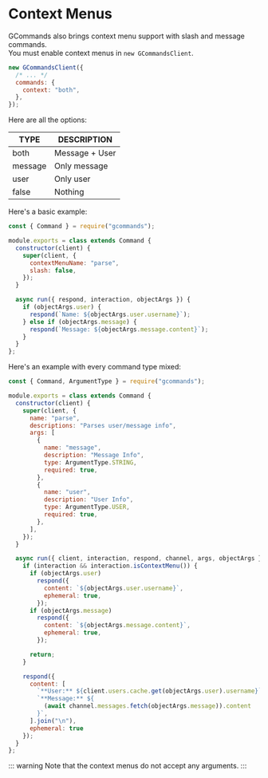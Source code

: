 # Context Menus

GCommands also brings context menu support with slash and message commands.  
You must enable context menus in `new GCommandsClient`.

```js
new GCommandsClient({
  /* ... */
  commands: {
    context: "both",
  },
});
```

Here are all the options:

| TYPE    | DESCRIPTION    |
| ------- | -------------- |
| both    | Message + User |
| message | Only message   |
| user    | Only user      |
| false   | Nothing        |

Here's a basic example:

```js
const { Command } = require("gcommands");

module.exports = class extends Command {
  constructor(client) {
    super(client, {
      contextMenuName: "parse",
      slash: false,
    });
  }

  async run({ respond, interaction, objectArgs }) {
    if (objectArgs.user) {
      respond(`Name: ${objectArgs.user.username}`);
    } else if (objectArgs.message) {
      respond(`Message: ${objectArgs.message.content}`);
    }
  }
};
```

Here's an example with every command type mixed:

```js
const { Command, ArgumentType } = require("gcommands");

module.exports = class extends Command {
  constructor(client) {
    super(client, {
      name: "parse",
      descriptions: "Parses user/message info",
      args: [
        {
          name: "message",
          description: "Message Info",
          type: ArgumentType.STRING,
          required: true,
        },
        {
          name: "user",
          description: "User Info",
          type: ArgumentType.USER,
          required: true,
        },
      ],
    });
  }

  async run({ client, interaction, respond, channel, args, objectArgs }) {
    if (interaction && interaction.isContextMenu()) {
      if (objectArgs.user)
        respond({
          content: `${objectArgs.user.username}`,
          ephemeral: true,
        });
      if (objectArgs.message)
        respond({
          content: `${objectArgs.message.content}`,
          ephemeral: true,
        });

      return;
    }

    respond({
      content: [
        `**User:** ${client.users.cache.get(objectArgs.user).username}`,
        `**Message:** ${
          (await channel.messages.fetch(objectArgs.message)).content
        }`,
      ].join("\n"),
      ephemeral: true
    });
  }
};
```

::: warning
Note that the context menus do not accept any arguments.
:::
